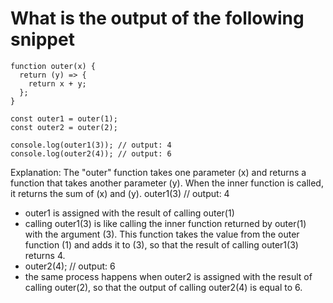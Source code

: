 # What is the output of the following snippet

```
function outer(x) {
  return (y) => {
    return x + y;
  };
}

const outer1 = outer(1);
const outer2 = outer(2);

console.log(outer1(3)); // output: 4
console.log(outer2(4)); // output: 6
```

Explanation: The "outer" function takes one parameter (x) and returns a function that takes another parameter (y). When the inner function is called, it returns the sum of (x) and (y).
outer1(3) // output: 4
- outer1 is assigned with the result of calling outer(1)
- calling outer1(3) is like calling the inner function returned by outer(1) with the argument (3). This function takes the value from the outer function (1) and adds it to (3), so that the result of calling outer1(3) returns 4.
- outer2(4); // output: 6
- the same process happens when outer2 is assigned with the result of calling outer(2), so that the output of calling outer2(4) is equal to 6.
